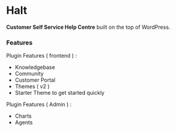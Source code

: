 Halt
===========

**Customer Self Service Help Centre** built on the top of WordPress.

### Features


Plugin Features ( frontend ) :
- Knowledgebase
- Community
- Customer Portal
- Themes ( v2 )
- Starter Theme to get started quickly

Plugin Features ( Admin ) :
- Charts
- Agents

